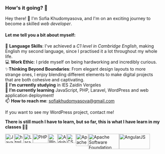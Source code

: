 ### How's it going? 👋

Hey there! 👋 I'm Sofia Khudomyasova, and I'm on an exciting journey to become a skilled *web developer*.

<h4>Let me tell you a bit about myself:</h4>

💬 <b>Language Skills</b>: I've achieved a *C1 level in Cambridge English*, making English my second language, since I practised it a lot throughout my whole life. <br>
💻 <b>Work Ethic</b>: I pride myself on being hardworking and incredibly curious.  <br>
✨<b>Thinking Beyond Boundaries</b>: From elegant design layouts to more strange ones, I enjoy blending different elements to make digital projects that are both cohesive and captivating.  <br>
🔭 <b>I'm currently studying</b> in IES Zaidín Vergeles  <br>
🌱 <b>I’m currently learning</b> JavaScript, PHP, Laravel, WordPress and web application deployment!  <br>
📫 <b>How to reach me</b>: sofiakhudomyasova@gmail.com   <br>

If you want to see my WordPress project, contact me!

<b>There is still much I have to learn, but so far, this is what I have learn in my classes </b> 🎨✨

<div style="display:flex">
<img src="https://static-00.iconduck.com/assets.00/javascript-js-icon-2048x2048-nyxvtvk0.png" alt="Javascript" width="30" height="30">
<img src="https://cdn-icons-png.flaticon.com/512/732/732212.png" alt="html" width="30" height="30">
<img src="https://upload.wikimedia.org/wikipedia/commons/thumb/9/9a/Laravel.svg/800px-Laravel.svg.png" alt="Laravel" width="30" height="30">
<img src="https://upload.wikimedia.org/wikipedia/commons/thumb/2/27/PHP-logo.svg/1200px-PHP-logo.svg.png" alt="PHP" width="50" height="30">
<img src="https://upload.wikimedia.org/wikipedia/commons/thumb/9/98/WordPress_blue_logo.svg/1200px-WordPress_blue_logo.svg.png" alt="WordPress" width="30" height="30">
<img src="https://upload.wikimedia.org/wikipedia/commons/thumb/f/fb/Adobe_Illustrator_CC_icon.svg/1200px-Adobe_Illustrator_CC_icon.svg.png" alt="Adobe Illustrator CC Icon" width="30" height="30">
<img src="https://upload.wikimedia.org/wikipedia/commons/thumb/6/62/CSS3_logo.svg/800px-CSS3_logo.svg.png" alt="CSS3" width="30" height="30">
<img src="https://upload.wikimedia.org/wikipedia/commons/f/fe/Apache_Tomcat_logo.svg" alt="Apache Tomcat Logo" width="40" height="40">
<img src="https://upload.wikimedia.org/wikipedia/commons/thumb/d/db/Apache_Software_Foundation_Logo_%282016%29.svg/2560px-Apache_Software_Foundation_Logo_%282016%29.svg.png" alt="Apache Software Foundation Logo" width="100" height="50">
<img src="https://upload.wikimedia.org/wikipedia/commons/thumb/d/db/Apache_Software_Foundation_Logo_%282016%29.svg/2560px-Apache_Software_Foundation_Logo_%282016%29.svg.png](https://angular.io/assets/images/logos/angular/angular.png" alt="AngularJS" width="100" height="50">


</div>


